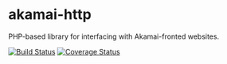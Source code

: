 akamai-http
===========

PHP-based library for interfacing with Akamai-fronted websites.

[![Build Status](https://travis-ci.org/webbj74/akamai-http.png?branch=master)](https://travis-ci.org/webbj74/akamai-http) [![Coverage Status](https://coveralls.io/repos/webbj74/akamai-http/badge.png)](https://coveralls.io/r/webbj74/akamai-http)
